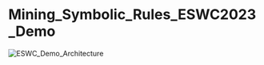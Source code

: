 # Mining_Symbolic_Rules_ESWC2023_Demo
![ESWC_Demo_Architecture](https://user-images.githubusercontent.com/46378274/224729028-8fce8af3-2080-4d54-bb93-4ddef0424324.png)

